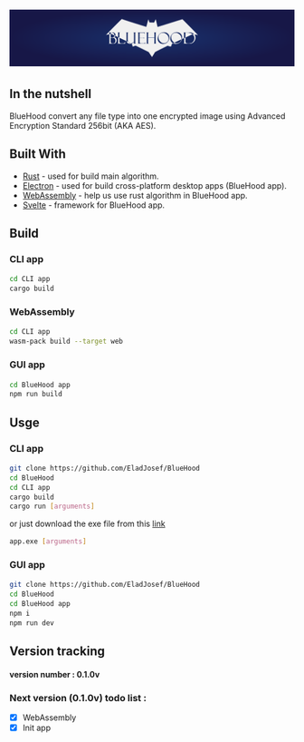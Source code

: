 # ![alt text](https://raw.githubusercontent.com/EladJosef/BlueHood/d476f39e7a041707c72a84897582db6e1fa318f1/graphic%20package/xl-banner.svg)

## In the nutshell
BlueHood convert any file type into one encrypted image using Advanced Encryption Standard 256bit (AKA AES).
## Built With
- [Rust](https://www.rust-lang.org/) - used for build main algorithm.
- [Electron](https://www.electronjs.org/) - used for build cross-platform desktop apps (BlueHood app).
- [WebAssembly](https://webassembly.org/) - help us use rust algorithm in BlueHood app.
- [Svelte](https://svelte.dev/) - framework for BlueHood app.
## Build
### CLI app
```bash
cd CLI app
cargo build
```
### WebAssembly
```bash
cd CLI app
wasm-pack build --target web
```
### GUI app
```bash
cd BlueHood app
npm run build
```

## Usge
### CLI app
```bash
git clone https://github.com/EladJosef/BlueHood
cd BlueHood
cd CLI app
cargo build
cargo run [arguments]
```
or just download the exe file from this [link](https://github.com/EladJosef/BlueHood/releases/download/0.0.2v/algorithm.exe)
```bash
app.exe [arguments]
```
### GUI app
```bash
git clone https://github.com/EladJosef/BlueHood
cd BlueHood
cd BlueHood app
npm i
npm run dev
```
## Version tracking
#### version number : 0.1.0v
### Next version (0.1.0v) todo list :
 - [X] WebAssembly
 - [X] Init app
